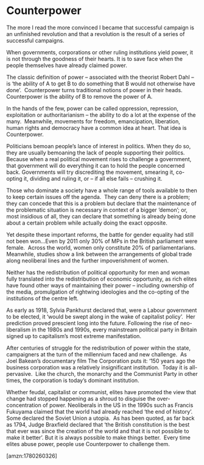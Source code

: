 Counterpower
============
The more I read the more convinced I became that successful campaign is an
unfinished revolution and that a revolution is the result of a series of
successful campaigns.

When governments, corporations or other ruling institutions yield power, it is
not through the goodness of their hearts. It is to save face when the people
themselves have already claimed power.

The classic definition of power – associated with the theorist Robert Dahl – is
‘the ability of A to get B to do something that B would not otherwise have
done’.  Counterpower turns traditional notions of power in their heads.
Counterpower is the ability of B to remove the power of A.

In the hands of the few, power can be called oppression, repression,
exploitation or authoritarianism – the ability to do a lot at the expense of the
many.  Meanwhile, movements for freedom, emancipation, liberation, human rights
and democracy have a common idea at heart. That idea is Counterpower. 

Politicians bemoan people’s lance of interest in politics. When they do so, they
are usually bemoaning the lack of people supporting their politics. Because when
a real political movement rises to challenge a government, that government will
do everything it can to hold the people concerned back. Governments will try
discrediting the movement, smearing it, co-opting it, dividing and ruling it, or
– if all else fails – crushing it.

Those who dominate a society have a whole range of tools available to then to
keep certain issues off the agenda.  They can deny there is a problem; they can
concede that this is a problem but declare that the maintenance of the
problematic situation is necessary in context of a bigger ‘demon’; or, most
insidious of all, they can declare that something is already being done about a
certain problem while actually doing the exact opposite.

Yet despite these important reforms, the battle for gender equality had still
not been won…Even by 2011 only 30% of MPs in the British parliament were
female.  Across the world, women only constitute 20% of parliamentarians. 
Meanwhile, studies show a link between the arrangements of global trade along
neoliberal lines and the further impoverishment of women.  

Neither has the redistribution of political opportunity for men and woman fully
translated into the redistribution of economic opportunity, as rich elites have
found other ways of maintaining their power – including ownership of the media,
promulgation of rightwing ideologies and the co-opting of the institutions of
the centre left.

As early as 1918, Sylvia Pankhurst declared that, were a Labour government to be
elected, it ‘would be swept along in the wake of capitalist policy’.  Her
prediction proved prescient long into the future. Following the rise of
neo-liberalism in the 1980s and 1990s, every mainstream political party in
Britain signed up to capitalism’s most extreme manifestation. 

After centuries of struggle for the redistribution of power within the state,
campaigners at the turn of the millennium faced and new challenge.  As Joel
Bakean’s documentary film The Corporation puts it: ‘150 years ago the business
corporation was a relatively insignificant institution.  Today it is
all-pervasive.  Like the church, the monarchy and the Communist Party in other
times, the corporation is today’s dominant institution.

Whether feudal, capitalist or communist, elites have promoted the view that
change had stopped happening as a shroud to disguise the over-concentration of
power. Neoliberals in the US in the 1990s such as Francis Fukuyama claimed that
the world had already reached ‘the end of history’.  Some declared the Soviet
Union a utopia.  As has been quoted, as far back as 1794, Judge Braxfield
declared that ‘the British constitution is the best that ever was since the
creation of the world and that it is not possible to make it better’. But it is
always possible to make things better.  Every time elites abuse power, people
use Counterpower to challenge them.

  
[amzn:1780260326]

